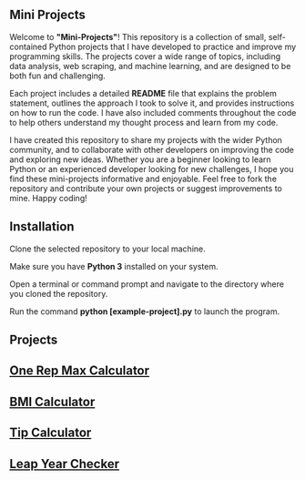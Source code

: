 ## Mini Projects
Welcome to **"Mini-Projects"**! This repository is a collection of small, self-contained Python projects that I have developed to practice and improve my programming skills. The projects cover a wide range of topics, including data analysis, web scraping, and machine learning, and are designed to be both fun and challenging.

Each project includes a detailed **README** file that explains the problem statement, outlines the approach I took to solve it, and provides instructions on how to run the code. I have also included comments throughout the code to help others understand my thought process and learn from my code.

I have created this repository to share my projects with the wider Python community, and to collaborate with other developers on improving the code and exploring new ideas. Whether you are a beginner looking to learn Python or an experienced developer looking for new challenges, I hope you find these mini-projects informative and enjoyable. Feel free to fork the repository and contribute your own projects or suggest improvements to mine. Happy coding!


## Installation

Clone the selected repository to your local machine.

Make sure you have **Python 3** installed on your system.

Open a terminal or command prompt and navigate to the directory where you cloned the repository.

Run the command **python [example-project].py** to launch the program.

## Projects

## [One Rep Max Calculator](./max-lifts)
## [BMI Calculator](./bmi)
## [Tip Calculator](./tip-calculator)
## [Leap Year Checker](./leap)